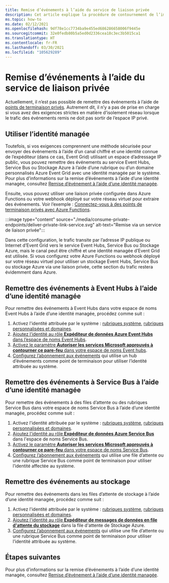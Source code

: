 ```yaml
---
title: Remise d’événements à l’aide du service de liaison privée
description: Cet article explique la procédure de contournement de l’impossibilité de remettre des événements à l’aide du service de liaison privée.
ms.topic: how-to
ms.date: 02/12/2021
ms.openlocfilehash: 9df78e1cc7734ba9e455ed686286658006f9445e
ms.sourcegitcommit: 32e0fedb80b5a5ed0d2336cea18c3ec3b5015ca1
ms.translationtype: HT
ms.contentlocale: fr-FR
ms.lasthandoff: 03/30/2021
ms.locfileid: "105629289"
---
```

# <a name="deliver-events-using-private-link-service"></a>Remise d’événements à l’aide du service de liaison privée
Actuellement, il n’est pas possible de remettre des événements à l’aide de [points de terminaison privés](../private-link/private-endpoint-overview.md). Autrement dit, il n’y a pas de prise en charge si vous avez des exigences strictes en matière d’isolement réseau lorsque le trafic des événements remis ne doit pas sortir de l’espace IP privé. 

## <a name="use-managed-identity"></a>Utiliser l’identité managée
Toutefois, si vos exigences comprennent une méthode sécurisée pour envoyer des événements à l’aide d’un canal chiffré et une identité connue de l’expéditeur (dans ce cas, Event Grid) utilisant un espace d’adressage IP public, vous pouvez remettre des événements au service Event Hubs, Service Bus ou Stockage Azure à l’aide d’une rubrique ou d’un domaine personnalisés Azure Event Grid avec une identité managée par le système. Pour plus d’informations sur la remise d’événements à l’aide d’une identité managée, consultez [Remise d’événement à l’aide d’une identité managée](managed-service-identity.md). 

Ensuite, vous pouvez utiliser une liaison privée configurée dans Azure Functions ou votre webhook déployé sur votre réseau virtuel pour extraire des événements. Voir l’exemple : [Connectez-vous à des points de terminaison privés avec Azure Functions](/samples/azure-samples/azure-functions-private-endpoints/connect-to-private-endpoints-with-azure-functions/).


:::image type="content" source="./media/consume-private-endpoints/deliver-private-link-service.svg" alt-text="Remise via un service de liaison privée":::


Dans cette configuration, le trafic transite par l’adresse IP publique ou Internet d’Event Grid vers le service Event Hubs, Service Bus ou Stockage Azure, mais le canal peut être chiffré et une identité managée d’Event Grid est utilisée. Si vous configurez votre Azure Functions ou webhook déployé sur votre réseau virtuel pour utiliser un stockage Event Hubs, Service Bus ou stockage Azure via une liaison privée, cette section du trafic restera évidemment dans Azure.

## <a name="deliver-events-to-event-hubs-using-managed-identity"></a>Remettre des événements à Event Hubs à l’aide d’une identité managée
Pour remettre des événements à Event Hubs dans votre espace de noms Event Hubs à l’aide d’une identité managée, procédez comme suit :

1. Activez l'identité attribuée par le système : [rubriques système](enable-identity-system-topics.md), [rubriques personnalisées et domaines](enable-identity-custom-topics-domains.md).  
1. [Ajoutez l’identité au rôle **Expéditeur de données Azure Event Hubs** dans l’espace de noms Event Hubs](../event-hubs/authenticate-managed-identity.md#to-assign-azure-roles-using-the-azure-portal).
1. [Activez le paramètre **Autoriser les services Microsoft approuvés à contourner ce pare-feu** dans votre espace de noms Event hubs](../event-hubs/event-hubs-service-endpoints.md#trusted-microsoft-services). 
1. [Configurez l’abonnement aux événements](managed-service-identity.md#create-event-subscriptions-that-use-an-identity) qui utilise un hub d’événements comme point de terminaison pour utiliser l’identité attribuée au système.

## <a name="deliver-events-to-service-bus-using-managed-identity"></a>Remettre des événements à Service Bus à l’aide d’une identité managée
Pour remettre des événements à des files d’attente ou des rubriques Service Bus dans votre espace de noms Service Bus à l’aide d’une identité managée, procédez comme suit :

1. Activez l'identité attribuée par le système : [rubriques système](enable-identity-system-topics.md), [rubriques personnalisées et domaines](enable-identity-custom-topics-domains.md). 
1. [Ajoutez l'identité au rôle **Expéditeur de données Azure Service Bus**](/service-bus-messaging/service-bus-managed-service-identity#azure-built-in-roles-for-azure-service-bus) dans l'espace de noms Service Bus.
1. [Activez le paramètre **Autoriser les services Microsoft approuvés à contourner ce pare-feu** dans votre espace de noms Service Bus](../service-bus-messaging/service-bus-service-endpoints.md#trusted-microsoft-services). 
1. [Configurez l’abonnement aux événements](managed-service-identity.md) qui utilise une file d’attente ou une rubrique Service Bus comme point de terminaison pour utiliser l’identité affectée au système.

## <a name="deliver-events-to-storage"></a>Remettre des événements au stockage 
Pour remettre des événements dans les files d’attente de stockage à l’aide d’une identité managée, procédez comme suit :

1. Activez l'identité attribuée par le système : [rubriques système](enable-identity-system-topics.md), [rubriques personnalisées et domaines](enable-identity-custom-topics-domains.md). 
1. [Ajoutez l'identité au rôle **Expéditeur de messages de données en file d'attente du stockage**](../storage/common/storage-auth-aad-rbac-portal.md) dans la file d'attente de Stockage Azure.
1. [Configurez l’abonnement aux événements](managed-service-identity.md#create-event-subscriptions-that-use-an-identity) qui utilise une file d’attente ou une rubrique Service Bus comme point de terminaison pour utiliser l’identité attribuée au système.


## <a name="next-steps"></a>Étapes suivantes
Pour plus d’informations sur la remise d’événements à l’aide d’une identité managée, consultez [Remise d’événement à l’aide d’une identité managée](managed-service-identity.md). 
